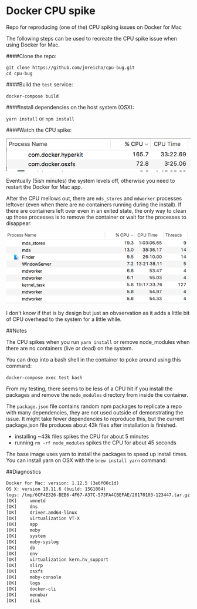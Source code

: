 # Docker CPU spike

Repo for reproducing (one of the) CPU spiking issues on Docker for Mac

The following steps can be used to recreate the CPU spike issue when using
Docker for Mac.

####Clone the repo:

```
git clone https://github.com/jmreicha/cpu-bug.git
cd cpu-bug
```

####Build the `test` service:

`docker-compose build`

####Install dependencies on the host system (OSX):

`yarn install` or `npm install`

####Watch the CPU spike:

![cpu-spike](./cpu.png)

Eventually (5ish minutes) the system levels off, otherwise you need to restart
the Docker for Mac app.

After the CPU mellows out, there are `mds_stores` and `mdworker` processes leftover (even when there are no containers running during the install).  If there are containers left over even in an exited state, the only way to clean up those processes is to remove the container or wait for the processes to disappear.

![mds_stores](./mds.png)

I don't know if that is by design but just an obvservation as it adds a little bit of CPU overhead to the system for a little while.

##Notes

The CPU spikes when you run `yarn install` or remove node_modules when there are no containers (live or dead) on the system.

You can drop into a bash shell in the container to poke around using this command:

`docker-compose exec test bash`

From my testing, there seems to be less of a CPU hit if you install the packages and remove the `node_modules` directory from inside the container.

The `package.json` file contains random npm packages to replicate a repo with
many dependencies, they are not used outside of demonstrating the issue.  It
might take fewer dependencies to reproduce this, but the current package.json
file produces about 43k files after installation is finished.

- installing ~43k files spikes the CPU for about 5 minutes
- running `rm -rf node_modules` spikes the CPU for about 45 seconds

The base image uses yarn to install the packages to speed up install times.  You
can install yarn on OSX with the `brew install yarn` command.

##Diagnostics

```
Docker for Mac: version: 1.12.5 (3e6f00c1d)
OS X: version 10.11.6 (build: 15G1004)
logs: /tmp/6CF4E326-BEB6-4F67-A37C-573FA4CBEFAE/20170103-123447.tar.gz
[OK]     vmnetd
[OK]     dns
[OK]     driver.amd64-linux
[OK]     virtualization VT-X
[OK]     app
[OK]     moby
[OK]     system
[OK]     moby-syslog
[OK]     db
[OK]     env
[OK]     virtualization kern.hv_support
[OK]     slirp
[OK]     osxfs
[OK]     moby-console
[OK]     logs
[OK]     docker-cli
[OK]     menubar
[OK]     disk
```
